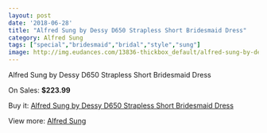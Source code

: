 ```yaml
---
layout: post
date: '2018-06-28'
title: "Alfred Sung by Dessy D650 Strapless Short Bridesmaid Dress"
category: Alfred Sung
tags: ["special","bridesmaid","bridal","style","sung"]
image: http://img.eudances.com/13836-thickbox_default/alfred-sung-by-dessy-d650-strapless-short-bridesmaid-dress.jpg
---
```

Alfred Sung by Dessy D650 Strapless Short Bridesmaid Dress

On Sales: **$223.99**
<a href="https://www.eudances.com/en/alfred-sung/4158-alfred-sung-by-dessy-d650-strapless-short-bridesmaid-dress.html"><amp-img layout="responsive" width="600" height="600" src="//img.eudances.com/13836-thickbox_default/alfred-sung-by-dessy-d650-strapless-short-bridesmaid-dress.jpg" alt="Alfred Sung by Dessy D650 Strapless Short Bridesmaid Dress 0" /></a>
<a href="https://www.eudances.com/en/alfred-sung/4158-alfred-sung-by-dessy-d650-strapless-short-bridesmaid-dress.html"><amp-img layout="responsive" width="600" height="600" src="//img.eudances.com/13840-thickbox_default/alfred-sung-by-dessy-d650-strapless-short-bridesmaid-dress.jpg" alt="Alfred Sung by Dessy D650 Strapless Short Bridesmaid Dress 1" /></a>
<a href="https://www.eudances.com/en/alfred-sung/4158-alfred-sung-by-dessy-d650-strapless-short-bridesmaid-dress.html"><amp-img layout="responsive" width="600" height="600" src="//img.eudances.com/13839-thickbox_default/alfred-sung-by-dessy-d650-strapless-short-bridesmaid-dress.jpg" alt="Alfred Sung by Dessy D650 Strapless Short Bridesmaid Dress 2" /></a>
<a href="https://www.eudances.com/en/alfred-sung/4158-alfred-sung-by-dessy-d650-strapless-short-bridesmaid-dress.html"><amp-img layout="responsive" width="600" height="600" src="//img.eudances.com/13838-thickbox_default/alfred-sung-by-dessy-d650-strapless-short-bridesmaid-dress.jpg" alt="Alfred Sung by Dessy D650 Strapless Short Bridesmaid Dress 3" /></a>
<a href="https://www.eudances.com/en/alfred-sung/4158-alfred-sung-by-dessy-d650-strapless-short-bridesmaid-dress.html"><amp-img layout="responsive" width="600" height="600" src="//img.eudances.com/13837-thickbox_default/alfred-sung-by-dessy-d650-strapless-short-bridesmaid-dress.jpg" alt="Alfred Sung by Dessy D650 Strapless Short Bridesmaid Dress 4" /></a>

Buy it: [Alfred Sung by Dessy D650 Strapless Short Bridesmaid Dress](https://www.eudances.com/en/alfred-sung/4158-alfred-sung-by-dessy-d650-strapless-short-bridesmaid-dress.html "Alfred Sung by Dessy D650 Strapless Short Bridesmaid Dress")

View more: [Alfred Sung](https://www.eudances.com/en/52-alfred-sung "Alfred Sung")